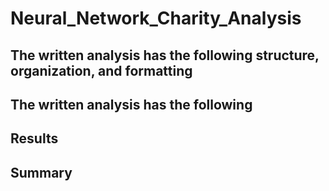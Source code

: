 # Neural_Network_Charity_Analysis

## The written analysis has the following structure, organization, and formatting

## The written analysis has the following

## Results

## Summary 
